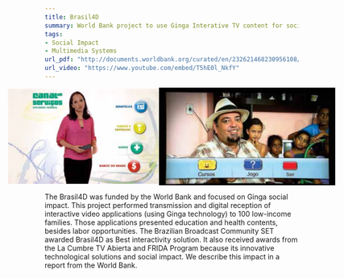 ```yaml
---
title: Brasil4D
summary: World Bank project to use Ginga Interative TV content for social impact
tags:
- Social Impact
- Multimedia Systems
url_pdf: "http://documents.worldbank.org/curated/en/232621468230956108/pdf/809560WP0PORTU0Box0379824B00PUBLIC0.pdf"
url_video: "https://www.youtube.com/embed/T5hE0l_NkfY"
---
```

<div style="display: flex; justify-content: center; align-items: center; font-size: 0;">
    <img src="assets/image.png" width="300">
    <img src="assets/image-1.png" width="350">
</div>

The Brasil4D was funded by the World Bank and focused on Ginga social impact.
This project performed transmission and digital reception of interactive video applications (using Ginga technology) to 100 low-income families.
Those applications presented education and health contents, besides labor opportunities.
The Brazilian Broadcast Community SET awarded Brasil4D as Best interactivity solution.
It also received awards from the La Cumbre TV Abierta and FRIDA Program because its innovative technological solutions and social impact.
We describe this impact in a report from the World Bank.
